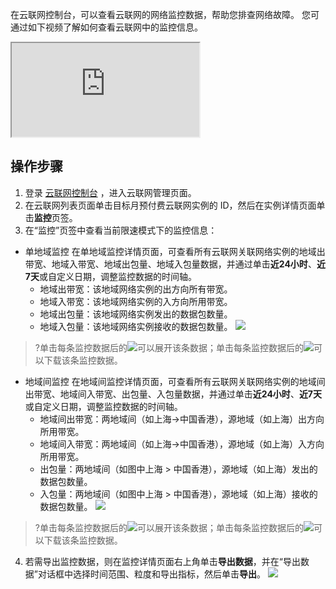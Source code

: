在云联网控制台，可以查看云联网的网络监控数据，帮助您排查网络故障。
您可通过如下视频了解如何查看云联网中的监控信息。
<div class="doc-video-mod"><iframe src="https://cloud.tencent.com/edu/learning/quick-play/2685-52055?source=gw.doc.media&withPoster=1&notip=1"></iframe></div>

## 操作步骤
1. 登录 [云联网控制台](https://console.cloud.tencent.com/vpc/ccn) ，进入云联网管理页面。
2. 在云联网列表页面单击目标月预付费云联网实例的 ID，然后在实例详情页面单击**监控**页签。
3. 在“监控”页签中查看当前限速模式下的监控信息：
  - 单地域监控
  在单地域监控详情页面，可查看所有云联网关联网络实例的地域出带宽、地域入带宽、地域出包量、地域入包量数据，并通过单击**近24小时**、**近7天**或自定义日期，调整监控数据的时间轴。
    - 地域出带宽：该地域网络实例的出方向所有带宽。
    - 地域入带宽：该地域网络实例的入方向所用带宽。
    - 地域出包量：该地域网络实例发出的数据包数量。
    - 地域入包量：该地域网络实例接收的数据包数量。
 ![](https://main.qcloudimg.com/raw/228c06c8b338d6ac87e099f973a43acb.png)
>?单击每条监控数据后的![](https://main.qcloudimg.com/raw/58861f008a814f64adb91130767f684d.png)可以展开该条数据；单击每条监控数据后的![](https://main.qcloudimg.com/raw/592e164589b53ed1205fbc9e5844e487.png)可以下载该条监控数据。
  - 地域间监控
  在地域间监控详情页面，可查看所有云联网关联网络实例的地域间出带宽、地域间入带宽、出包量、入包量数据，并通过单击**近24小时**、**近7天**或自定义日期，调整监控数据的时间轴。
    - 地域间出带宽：两地域间（如上海->中国香港），源地域（如上海）出方向所用带宽。
    - 地域间入带宽：两地域间（如上海->中国香港），源地域（如上海）入方向所用带宽。
    - 出包量：两地域间（如图中上海 > 中国香港），源地域（如上海）发出的数据包数量。
    - 入包量：两地域间（如图中上海 > 中国香港），源地域（如上海）接收的数据包数量。
![](https://main.qcloudimg.com/raw/25b095acfad29cceda2bec581f7a9bf6.png)
>?单击每条监控数据后的![](https://main.qcloudimg.com/raw/58861f008a814f64adb91130767f684d.png)可以展开该条数据；单击每条监控数据后的![](https://main.qcloudimg.com/raw/592e164589b53ed1205fbc9e5844e487.png)可以下载该条监控数据。
4. 若需导出监控数据，则在监控详情页面右上角单击**导出数据**，并在“导出数据”对话框中选择时间范围、粒度和导出指标，然后单击**导出**。
![](https://main.qcloudimg.com/raw/58a8ad00682acaca77fdd305b8781e66.png)
